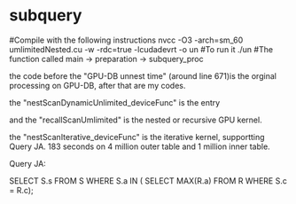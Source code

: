 # subquery
#Compile with the following instructions
nvcc -O3 -arch=sm_60 umlimitedNested.cu -w -rdc=true -lcudadevrt -o un
#To run it
./un
#The function called
main -> preparation -> subquery_proc

the code before the "GPU-DB unnest time" (around line 671)is the orginal processing on GPU-DB, after that are my codes.

the "nestScanDynamicUnlimited_deviceFunc" is the entry

and the "recallScanUmlimited" is the nested or recursive GPU kernel.

the "nestScanIterative_deviceFunc" is the iterative kernel, supportting Query JA. 183 seconds on 4 million outer table and 1 million inner table.

Query JA:

SELECT S.s
FROM S
WHERE S.a IN ( SELECT MAX(R.a)
               FROM R
			   WHERE S.c = R.c);